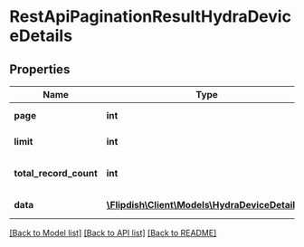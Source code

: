 # RestApiPaginationResultHydraDeviceDetails

## Properties
Name | Type | Description | Notes
------------ | ------------- | ------------- | -------------
**page** | **int** | Current page index | 
**limit** | **int** | Current page size | 
**total_record_count** | **int** | Total record count | 
**data** | [**\Flipdish\Client\Models\HydraDeviceDetails[]**](HydraDeviceDetails.md) | Generic data object. | 

[[Back to Model list]](../README.md#documentation-for-models) [[Back to API list]](../README.md#documentation-for-api-endpoints) [[Back to README]](../README.md)


